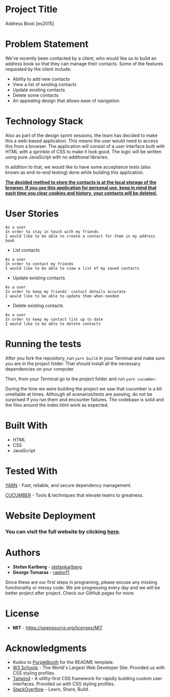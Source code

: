 # Project Title

Address Book [es2015]

# Problem Statement
We've recently been contacted by a client, who would like us to build an address book so that they can manage their contacts. Some of the features requested by the client include:
* Ability to add new contacts
* View a list of existing contacts
* Update existing contacts
* Delete some contacts
* An appealing design that allows ease of navigation

# Technology Stack

<p>Also as part of the design sprint sessions, the team has decided to make this a web-based application. This means the user would need to access this from a browser. The application will consist of a user interface built with HTML with a sprinkle of CSS to make it look good. The logic will be written using pure JavaScript with no additional libraries.</p>
<p>In addition to that, we would like to have some acceptance tests (also known as end-to-end testing) done while building this application.</p>
<p><b><u>The decided method to store the contacts is at the local storage of the browser. If you use this application for personal use, keep in mind that each time you clear cookies and history, your contacts will be deleted.</u></b></p>

# User Stories

```
As a user
In order to stay in touch with my friends
I would like to be able to create a contact for them in my address book
```

* List contacts

```
As a user
In order to contact my friends
I would like to be able to view a list of my saved contacts
```

* Update existing contacts

```
As a user
In order to keep my friends' contact details accurate
I would like to be able to update them when needed
```

* Delete existing contacts

```
As a user
In order to keep my contact list up to date
I would like to be able to delete contacts
```

# Running the tests

After you fork the repository, run `yarn build` in your Terminal and make sure you are in the project folder. That should install all the necessary dependencies on your computer.

Then, from your Terminal go to the project folder and run `yarn cucumber`.

During the time we were building the project we saw that cucumber is a bit unreliable at times. Although all scenarios/tests are passing, do not be surprised if you run them and encounter failures. The codebase is solid and the files around the index.html work as expected.

# Built With

* HTML
* CSS
* JavaScript

# Tested With

[YARN](https://www.npmjs.com/package/yarn) - Fast, reliable, and secure dependency management.

[CUCUMBER](https://cucumber.io/) - Tools & techniques that elevate teams to greatness.

# Website Deployment
### You can visit the full website by clicking [here](https://raptorf1.github.io/address_book_challenge/).

# Authors

* **Stefan Karlberg** - [stefankarlberg](https://github.com/stefankarlberg)
* **George Tomaras** - [raptorf1](https://github.com/raptorf1)

<p>Since these are our first steps in programing, please excuse any missing functionality or messy code. We are progressing every day and we will be better project after project. Check our GitHub pages for more.</p>

# License

* **MIT** - https://opensource.org/licenses/MIT

# Acknowledgments

* Kudos to [PurpleBooth](https://gist.github.com/PurpleBooth/109311bb0361f32d87a2) for the README template.
* [W3 Schools](https://www.w3schools.com/) - 
The World's Largest Web Developer Site. Provided us with CSS styling profiles.
* [Tailwind](https://tailwindcss.com/docs/what-is-tailwind) - A utility-first CSS framework for rapidly building custom user interfaces. Provided us with CSS styling profiles.
* [StackOverflow](https://stackoverflow.com/) - Learn, Share, Build.
